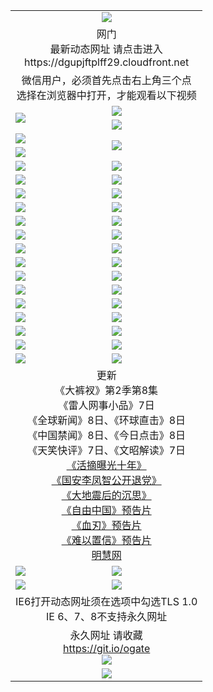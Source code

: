 ﻿<table>
  <tr></tr>
  <tr><td colspan=2 align=center><img src="https://cloud.githubusercontent.com/assets/11880933/13434984/f430fae2-e012-11e5-814f-c2df1e82b247.jpg" /></td></tr>
  <tr><td colspan=2 align=center>网门<br>最新动态网址 请点击进入
<br>https://dgupjftplff29.cloudfront.net
    </td>
  </tr>
  <tr>
    <td colspan=2 align=center>微信用户，必须首先点击右上角三个点<br>选择在浏览器中打开，才能观看以下视频</td>
  </tr>
  <tr>
    <td rowspan=2><a href="https://dgupjftplff29.cloudfront.net/ogUP.aspx?name=11DKC.mp4&count=T:2,2:8,1:16&from=github" target="_blank"><img src="https://dgupjftplff29.cloudfront.net/Up/11DKC1.jpg" /></a></td> 
    <td><div><a href="https://dgupjftplff29.cloudfront.net/ogUP.aspx?name=LRWS.mp4&count=7B:9,6B:44,5A:10,5B:35,4A:14,4B:19,3A:10,3B:26,2A:16,2B:21,1A:23,1B:29&current=7B:9" target="_blank"><img src="https://dgupjftplff29.cloudfront.net/Up/LRWS.jpg" /></a></td>
   </tr>
  <tr>
    <td><a href="https://dgupjftplff29.cloudfront.net/ogNiceVedio.aspx" target="_blank"><img src="https://dgupjftplff29.cloudfront.net/Up/TGKDY.jpg" /></a></td>
  </tr>
  <tr>
    <td><a href="https://dgupjftplff29.cloudfront.net/ogUP.aspx?name=JQR.mp4&count=2" target="_blank"><img src="https://dgupjftplff29.cloudfront.net/Up/JQR.jpg" /></a></td>   
    <td rowspan=2><a href="https://dgupjftplff29.cloudfront.net/ogUP.aspx?name=JP.mp4&count=9" target="_blank"><img src="https://dgupjftplff29.cloudfront.net/Up/JP.jpg" /></td>
  </tr>
  <tr>
    <td><a href="https://dgupjftplff29.cloudfront.net/ogUP.aspx?name=WH.mp4" target="_blank"><img src="https://dgupjftplff29.cloudfront.net/Up/WH.jpg" /></a></td>
  </tr>
  <tr>
    <td><a href="https://dgupjftplff29.cloudfront.net/ogUP.aspx?name=SSZJ.mp4&count=480P:9,T:1" target="_blank"><img src="https://dgupjftplff29.cloudfront.net/Up/SSZJ.jpg" /></a></td>
    <td><a href="https://dgupjftplff29.cloudfront.net/ogUP.aspx?name=ZY.mp4&count=2015:16" target="_blank"><img src="https://dgupjftplff29.cloudfront.net/Up/ZY.jpg" /></a</td>
  </tr>
  <tr>
    <td><a href="https://dgupjftplff29.cloudfront.net/ogUP.aspx?name=XTFY.mp4&count=B:2,A:24" target="_blank"><img src="https://dgupjftplff29.cloudfront.net/Up/XTFY.jpg" /></a></td>
    <td><a href="https://dgupjftplff29.cloudfront.net/ogUP.aspx?name=1XQK.mp4&count=13" target="_blank"><img src="https://dgupjftplff29.cloudfront.net/Up/1XQK.jpg" /></a</td>
  </tr>
  <tr>
    <td><a href="https://dgupjftplff29.cloudfront.net/ogUP.aspx?name=1LYF.mp4&count=2" target="_blank"><img src="https://dgupjftplff29.cloudfront.net/Up/1LYF0.jpg" /></a></td>
    <td><a href="https://dgupjftplff29.cloudfront.net/ogUP.aspx?name=1ZGC.mp4&count=6" target="_blank"><img src="https://dgupjftplff29.cloudfront.net/Up/1ZGC0.jpg" /></a></td>
  </tr>
  <tr>
    <td><a href="https://dgupjftplff29.cloudfront.net/ogUP.aspx?name=1ZKM.mp4&count=3&current=3" target="_blank"><img src="https://dgupjftplff29.cloudfront.net/Up/1ZKM0.jpg" /></a></td>  
    <td><a href="https://dgupjftplff29.cloudfront.net/ogUP.aspx?name=1WWY.mp4&count=6&current=6" target="_blank"><img src="https://dgupjftplff29.cloudfront.net/Up/1WWY0.jpg" /></a></td>
  </tr>
  <tr>
    <td><a href="https://dgupjftplff29.cloudfront.net/ogUP.aspx?name=10JGY.mp4&count=3" target="_blank"><img src="https://dgupjftplff29.cloudfront.net/Up/10JGY0.jpg" /></a></td>
    <td><a href="https://dgupjftplff29.cloudfront.net/ogUP.aspx?name=10CYS.mp4&count=2" target="_blank"><img src="https://dgupjftplff29.cloudfront.net/Up/10CYS0.jpg" /></a></td>
  </tr>
  <tr>
    <td><a href="https://dgupjftplff29.cloudfront.net/ogUP.aspx?name=4SQQ.mp4&count=201603:6,201602:20,201601:21&current=201603:6" target="_blank"><img src="https://dgupjftplff29.cloudfront.net/Up/4SQQ0.jpg"/></a></td>
    <td><a href="https://dgupjftplff29.cloudfront.net/ogUP.aspx?name=4SHQ.mp4&count=201603:8,201602:27,201601:28&current=201603:8" target="_blank"><img src="https://dgupjftplff29.cloudfront.net/Up/4SHQ0.jpg"/></a></td>
  </tr>
  <tr>
    <td><a href="https://dgupjftplff29.cloudfront.net/ogUP.aspx?name=4SZG.mp4&count=201603:7,201602:21,201601:23&current=201603:7" target="_blank"><img src="https://dgupjftplff29.cloudfront.net/Up/4SZG0.jpg"/></a></td>
    <td><a href="https://dgupjftplff29.cloudfront.net/ogUP.aspx?name=4SDJ.mp4&count=201603A:7,201603B:4,201602A:24,201602B:7,201601A:48,201601B:6&current=201603A:7" target="_blank"><img src="https://dgupjftplff29.cloudfront.net/Up/4SDJ0.jpg"/></a></td>
  </tr>
  <tr>
    <td><a href="https://dgupjftplff29.cloudfront.net/ogUP.aspx?name=4SGX.mp4&count=201603:1&current=201603:1" target="_blank"><img src="https://dgupjftplff29.cloudfront.net/Up/4SGX0.jpg"/></a></td>
    <td><a href="https://dgupjftplff29.cloudfront.net/ogUP.aspx?name=4SHD.mp4&count=201603:3&current=201603:1" target="_blank"><img src="https://dgupjftplff29.cloudfront.net/Up/4SHD0.jpg"/></a></td>
  </tr>
  <tr>
    <td><a href="https://dgupjftplff29.cloudfront.net/ogUP.aspx?name=4CTX.mp4&count=201603:2,201602:3,201601:4&current=201603:2" target="_blank"><img src="https://dgupjftplff29.cloudfront.net/Up/4CTX0.jpg"/></a></td>
    <td><a href="https://dgupjftplff29.cloudfront.net/ogUP.aspx?name=4CWZ.mp4&count=201603:1,201602:4,201601:4&current=201603:1" target="_blank"><img src="https://dgupjftplff29.cloudfront.net/Up/4CWZ0.jpg"/></a></td>
  </tr>
  <tr>
    <td><a href="https://dgupjftplff29.cloudfront.net/onUP.aspx?name=https://d2t6x1lwzcff38.cloudfront.net/" target="_blank"><img src="https://dgupjftplff29.cloudfront.net/Up/0DTW.jpg"/></a></td>
    <td><a href="https://dgupjftplff29.cloudfront.net/onUP.aspx?name=https://d240ns8up8earz.cloudfront.net/acenter/" target="_blank"><img src="https://dgupjftplff29.cloudfront.net/Up/0TDW.jpg" /></a></td>
  </tr>
  <tr>
    <td><a href="https://dgupjftplff29.cloudfront.net/onUP.aspx?name=https://d4508d6vomz2p.cloudfront.net/gb/nsc413.htm" target="_blank"><img src="https://dgupjftplff29.cloudfront.net/Up/0DJY.jpg" /></a></td>
    <td><a href="https://dgupjftplff29.cloudfront.net/onUP.aspx?name=https://d3bxwq7vzudb5l.cloudfront.net/xtr/gb/prog204.html" target="_blank"><img src="https://dgupjftplff29.cloudfront.net/Up/0XTR.jpg" /></a></td>
  </tr>
  <tr>
    <td><a href="https://dgupjftplff29.cloudfront.net/onUP.aspx?name=https://d3aj00iefsmfgc.cloudfront.net/" target="_blank"><img src="https://dgupjftplff29.cloudfront.net/Up/0MHW.jpg" /></a></td>
    <td><a href="https://dgupjftplff29.cloudfront.net/onUP.aspx?name=https://d1lcj91uv80klr.cloudfront.net/" target="_blank"><img src="https://dgupjftplff29.cloudfront.net/Up/0ZJW.jpg" /></a></td>
  </tr>
  <tr>
    <td><a href="https://dgupjftplff29.cloudfront.net/ogUP.aspx?name=0FG.zip" target="_blank"><img src="https://dgupjftplff29.cloudfront.net/Up/0FG.jpg" /></a></td>
    <td><a href="https://dgupjftplff29.cloudfront.net/ogUP.aspx?name=0FGA.apk" target="_blank"><img src="https://dgupjftplff29.cloudfront.net/Up/0FGA.jpg" /></a></td>
  </tr>
  <tr>
    <td><a href="https://dgupjftplff29.cloudfront.net/ogUP.aspx?name=0U.zip" target="_blank"><img src="https://dgupjftplff29.cloudfront.net/Up/0U.jpg" /></a></td>
    <td><a href="https://dgupjftplff29.cloudfront.net/ogUP.aspx?name=0UA.apk" target="_blank"><img src="https://dgupjftplff29.cloudfront.net/Up/0UA.jpg" /></a></td>
  </tr>
  <tr>
    <td><a href="https://dgupjftplff29.cloudfront.net/ogUP.aspx?name=0iPPOTV.zip" target="_blank"><img src="https://dgupjftplff29.cloudfront.net/Up/0iPPOTV.jpg" /></a></td>
    <td><a href="https://dgupjftplff29.cloudfront.net/ogUP.aspx?name=0iNTD.apk" target="_blank"><img src="https://dgupjftplff29.cloudfront.net/Up/0iNTD.jpg" /></a></td>
  </tr>
  <tr>
    <td colspan=2 align=center>更新<br>
      《大裤衩》第2季第8集<br>
      《雷人网事小品》7日<br>
      《全球新闻》8日、《环球直击》8日<br>
      《中国禁闻》8日、《今日点击》8日<br>
      《天笑快评》7日、《文昭解读》7日<br>
      <a href="https://dgupjftplff29.cloudfront.net/ogUP.aspx?name=SSZJ.mp4&count=T:1:480P:9" target="_blank">《活摘曝光十年》</a><br>
      <a href="https://dgupjftplff29.cloudfront.net/ogUP.aspx?name=4LFZ.mp4" target="_blank">《国安李凤智公开退党》</a><br>
      <a href="https://dgupjftplff29.cloudfront.net/ogUP.aspx?name=4DDZHDCS.mp4" target="_blank">《大地震后的沉思》</a><br>
      <a href="https://dgupjftplff29.cloudfront.net/ogUP.aspx?name=11ZYZG0.mp4" target="_blank">《自由中国》预告片</a><br>
      <a href="https://dgupjftplff29.cloudfront.net/ogUP.aspx?name=11XR.mp4" target="_blank">《血刃》预告片</a><br>
      <a href="https://dgupjftplff29.cloudfront.net/ogUP.aspx?name=11NYZX.mp4&count=2" target="_blank">《难以置信》预告片</a><br>
      <a href="https://dgupjftplff29.cloudfront.net/onUP.aspx?name=https://www.minghui.org/" target="_blank">明慧网</a></td>
    </td>
  </tr>
  <tr>
    <td><a href="https://dgupjftplff29.cloudfront.net/ogNice.aspx" target="_blank"><img src="https://dgupjftplff29.cloudfront.net/Up/0WCYY.jpg" /></a></td>
    <td><a href="https://dgupjftplff29.cloudfront.net/onCO.aspx?ob=600%E4%BA%8B%E7%89%A9&op=%E5%A2%9E%E5%88%A0%E6%94%B9&args=WH1~%23%E7%B1%BB%E5%9E%8B6%E6%96%B0%E9%97%BB%7c%23%E7%B1%BB%E5%9E%8B6%E8%AF%84%E8%AE%BA&mode=" target="_blank"><img src="https://dgupjftplff29.cloudfront.net/Up/0WZTT.jpg" /></a></td> 
  </tr>
  <tr>
    <td><a href="https://dgupjftplff29.cloudfront.net/ogDY.aspx" target="_blank"><img src="https://dgupjftplff29.cloudfront.net/Up/0FK.jpg" /></a></td>
    <td><a href="https://dgupjftplff29.cloudfront.net/ogST.aspx" target="_blank"><img src="https://dgupjftplff29.cloudfront.net/Up/0ST.jpg" /></a></td> 
  </tr>
  <tr>
    <td colspan=2 align=center>IE6打开动态网址须在选项中勾选TLS 1.0<br/>IE 6、7、8不支持永久网址<br/>
      <!--微信可扫描以下临时二维码<br/>https://bit.ly/1mBQHW8<br/><a href="https://dgupjftplff29.cloudfront.net/Up/0WMGDL3.png" target="_blank"><img src="https://dgupjftplff29.cloudfront.net/Up/0WMGD3.png"/></a><br-->
  </tr>
  <tr>
    <td colspan=2 align=center>永久网址 请收藏<br/><a href="https://git.io/ogate" target="_blank">https://git.io/ogate</a><br/><a href="https://dgupjftplff29.cloudfront.net/Up/0WMGDL2.png" target="_blank"><img src="https://dgupjftplff29.cloudfront.net/Up/0WMGD2.png"/></a></td>
  </tr>
  <tr>
    <td colspan=2 align=center><a href="https://dgupjftplff29.cloudfront.net/ogUP.aspx?name=0oGate.apk" target="_blank"><img src="https://dgupjftplff29.cloudfront.net/Up/0WMAZ.jpg" /></a></td>
  </tr>
  <!--tr>
    <td colspan=2 align=center>可能失效的动态网址
    </td>
  </tr-->
</table>
